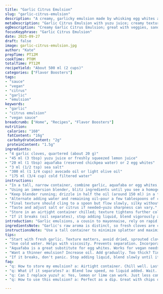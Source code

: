 ```yaml
---
title: "Garlic Citrus Emulsion"
slug: "garlic-citrus-emulsion"
description: "A creamy, garlicky emulsion made by whisking egg whites and citrus juice into oil and water, resembling a mayonnaise. Bright with fresh lemon-like acidity and savory garlic punch, but swapped traditional lemon for yuzu and canola oil for avocado oil to offer a subtle fruity undertone. Double the garlic for bolder flavor and swapped egg whites for aquafaba for a vegan twist. Texture thickens quickly once oil drizzled steadily. Chill to thicken further and store refrigerated up to a week."
metaDescription: "Garlic Citrus Emulsion with yuzu juice; creamy texture meets garlic punch. Quick to prepare, flavors bright, perfect for dipping or sauces."
ogDescription: "Creamy Garlic Citrus Emulsion; great with veggies, sandwiches. Use yuzu for a twist - quick and easy with just a few ingredients."
focusKeyphrase: "Garlic Citrus Emulsion"
date: 2025-09-27
draft: false
image: garlic-citrus-emulsion.jpg
author: "Kate"
prepTime: PT12M
cookTime: PT0M
totalTime: PT12M
recipeYield: "About 500 ml (2 cups)"
categories: ["Flavor Boosters"]
tags:
- "sauce"
- "vegan"
- "citrus"
- "garlic"
- "emulsion"
keywords:
- "garlic"
- "citrus emulsion"
- "vegan sauce"
breadcrumb: ["Home", "Recipes", "Flavor Boosters"]
nutrition: 
 calories: "160"
 fatContent: "16g"
 carbohydrateContent: "2g"
 proteinContent: "1.5g"
ingredients:
- "4 garlic cloves, quartered (about 20 g)"
- "45 ml (3 tbsp) yuzu juice or freshly squeezed lemon juice"
- "20 ml (1 tbsp) aquafaba (reserved chickpea water) or 2 egg whites"
- "3 ml (1/2 tsp) sea salt"
- "300 ml (1 1/4 cups) avocado oil or light olive oil"
- "175 ml (3/4 cup) cold filtered water"
instructions:
- "In a tall, narrow container, combine garlic, aquafaba or egg whites, citrus juice, and salt."
- "Using an immersion blender, blitz ingredients until you see a homogenous puree with visible bubbles—look for a frothy texture, not coarse bits."
- "Keep blender running; drizzle in half the oil (around 150 ml) in a thin, steady stream. Watch as the mixture thickens quickly, turning creamy and opaque, like a loose mayo. Should take less than 90 seconds to emulsify."
- "Alternate adding water and remaining oil—pour a few tablespoons of cold water, then oil, repeating until all incorporated. This tempers texture, balancing thickness and a light mouthfeel."
- "Final texture should cling to a spoon but flow slowly, silky without excess oiliness."
- "Taste and adjust salt or citrus if needed—yuzu sharpness can vary."
- "Store in an airtight container chilled; texture tightens further cold. Use within 5-7 days."
- "If it breaks (oil separates), stop adding liquid, blend vigorously at low speed until it comes back. Cold ingredients slow emulsions; room temp helps restoration."
introduction: "Garlic emulsions, a cousin to mayonnaise, rely on rapid, controlled blending to marry oil and aqueous elements. The secret: steady, thin oil stream while an egg white or aquafaba rises and traps the oil in a network of proteins. No rush—too fast, and oil pools; too slow, and emulsion barely forms. The aroma of smashed garlic hits immediately—sharp, fresh, pungent. Switching to yuzu juice sharpens acidity while offering an exotic twist, brighter than lemon or lime alone. Avocado oil’s smooth, buttery notes balance garlic’s bite, unlike neutral canola. Aquafaba replaces egg whites here—vegan-friendly, though protein content differs, so watch texture carefully. The buzz in the bowl as blender spins, the creamy waves that follow—signals you nailed it. Too thin? More oil or less water. Too thick? Add tiny splash water, pulse. A generous sprinkle of salt wakes everything up, finishing with clarity and punch. Keep cool to maintain emulsion but let linger a moment at room temp for silkiness."
ingredientsNote: "Garlic's raw aroma is distinct, so fresh cloves are crucial—avoid sprouted or dry bulbs. Crushing garlic helps release oils before immersion. Aquafaba replaces egg whites to cater to dairy-free or vegan diets; it lacks the exact protein structure but can hold oil well with persistent blending. Yuzu juice is a superb swap for traditional lemon juice—offers floral top notes plus acidity; fresh lemon or lime can work if unavailable but expect less complex layers. Avocado oil instead of canola adds depth and richness but keep it light to avoid overpowering garlic’s clarity. Water must be cold to slow separation and aid viscosity. Adjust salt carefully; garlic can mute salt perception."
instructionsNote: "Use a tall container to minimize splatter and maximize air incorporation. Start blending garlic and aquafaba first to break down fibers and introduce air—look for persistent froth. Drizzle oil slowly, not like pouring soda; thin steady streams force protein networks to wrap oil droplets, creating stable emulsion. Signs of success: mixture thickens, changes from translucent to creamy white. If oil pools or floats, pause, blend slowly without adding liquid until recombined. Water addition tempers thickness, ensuring sauce won’t be heavy or greasy—add slowly, alternating with oil. Taste mid-process for salt and acid balance. Chill soon after blending; refrigeration thickens texture and locks flavor. If broken, persistence in blending at low speed often rescues, but don't panic—technique and pace are everything here. Keep blade submerged; aeration affects outcome."
tips:
- "Start with fresh garlic. Texture matters, avoid dried, sprouted cloves. Crush, release oils first. Garlic aroma fills space—crucial. Blend well for frothy puree."
- "Use cold water. Helps with viscosity. Prevents separation. Incorporate slowly. Add oil in thin steady streams. Don't rush—too fast, won't emulsify right."
- "Aquafaba is a great substitute for egg whites. Works for vegan needs. It has less protein, so blend longer. Watch the texture closely."
- "Want a thinner emulsion? Increase oil. Add gradually. Too thick? Tiny splash of cold water helps. Pulse. Adjust salt too—flavor balance is vital."
- "If it breaks, don't panic. Stop adding liquid, blend slowly until it comes back. Cold ingredients? They slow down emulsification. Room temp helps fix issues."
faq:
- "q: How to store my emulsion? a: Airtight container. Chill well. Lasts up to a week. Consistency tightens when cold."
- "q: What if it separates? a: Blend low speed, no liquid added. Wait. Cold ingredients? They cause breaks. Keep a steady pace."
- "q: Can I replace yuzu? a: Yes, lemon or lime can work. Just less complex taste. Fresh juice always best. Adjust for tartness."
- "q: How to use this emulsion? a: Perfect as a dip. Great with chips or veggies. Use in sandwiches. Versatile condiment."

---
```

